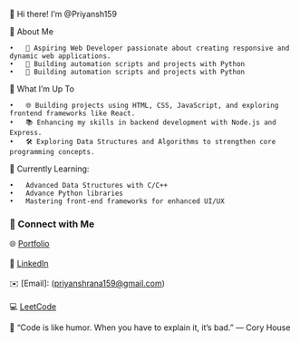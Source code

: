 👋 Hi there! I’m @Priyansh159

🚀 About Me

	•	🔭 Aspiring Web Developer passionate about creating responsive and dynamic web applications.
	•	🐍 Building automation scripts and projects with Python
	•	🎯 Building automation scripts and projects with Python
 

🌱 What I’m Up To

	•	🌐 Building projects using HTML, CSS, JavaScript, and exploring frontend frameworks like React.
	•	📚 Enhancing my skills in backend development with Node.js and Express.
	•	🛠 Exploring Data Structures and Algorithms to strengthen core programming concepts.

 🌱 Currently Learning:

	•	Advanced Data Structures with C/C++
	•	Advance Python libraries
	•	Mastering front-end frameworks for enhanced UI/UX

### 🌱 Connect with Me  
🌐 [Portfolio](https://priyansh159.github.io/portfolio/) <br>  
💼 [LinkedIn](https://www.linkedin.com/in/priyansh159/) <br>  
✉️ [Email]: (priyanshrana159@gmail.com) <br>  
💻 [LeetCode](https://leetcode.com/u/Priyansh159/)



💬 “Code is like humor. When you have to explain it, it’s bad.” — Cory House
